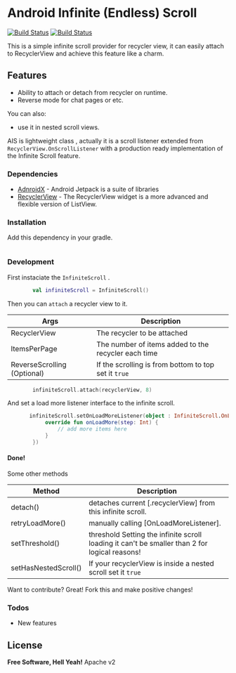 # Android Infinite (Endless) Scroll

[![Build Status](https://img.shields.io/badge/build-passing-brightgreen)](https://github.com/smarteist/Android-Infinite-Scroll) [![Build Status](https://img.shields.io/badge/license-Apache-blue)](http://www.apache.org/licenses/LICENSE-2.0)


This is a simple infinite scroll provider for recycler view, it can easily attach to RecyclerView and achieve this feature like a charm.

## Features

  - Ability to attach or detach from recycler on runtime.
  - Reverse mode for chat pages or etc.

You can also:
  - use it in nested scroll views.


AIS is lightweight class , actually it is a scroll listener extended from ```RecyclerView.OnScrollListener``` with a production ready implementation of the Infinite Scroll feature.

### Dependencies

* [AdnroidX](https://developer.android.com/jetpack/) - Android Jetpack is a suite of libraries
* [RecyclerView](https://developer.android.com/jetpack/androidx/releases/recyclerview) - The RecyclerView widget is a more advanced and flexible version of ListView.

### Installation

Add this dependency in your gradle.

```groovy

```

### Development
First instaciate the ```InfiniteScroll``` .

```kotlin
        val infiniteScroll = InfiniteScroll()
```
Then you can ```attach``` a recycler view to it.


| Args | Description |
| ------ | ------ |
| RecyclerView | The recycler to be attached |
| ItemsPerPage | The number of items added to the recycler each time |
| ReverseScrolling (Optional) | If the scrolling is from bottom to top set it ```true``` |


```kotlin
        infiniteScroll.attach(recyclerView, 8)
```
And set a load more listener interface to the infinite scroll.
```kotlin
       infiniteScroll.setOnLoadMoreListener(object : InfiniteScroll.OnLoadMoreListener {
            override fun onLoadMore(step: Int) {
                // add more items here
            }
        })
```
#### Done!
Some other methods

| Method | Description |
| ------ | ------ |
| detach() | detaches current [.recyclerView] from this infinite scroll. |
| retryLoadMore() | manually calling [OnLoadMoreListener]. |
| setThreshold() | threshold Setting the infinite scroll loading it can't be smaller than 2 for logical reasons! |
| setHasNestedScroll() | If your recyclerView is inside a nested scroll set it ```true``` |


Want to contribute? Great!
Fork this and make positive changes!

### Todos

 - New features

License
----
**Free Software, Hell Yeah!**
Apache v2
